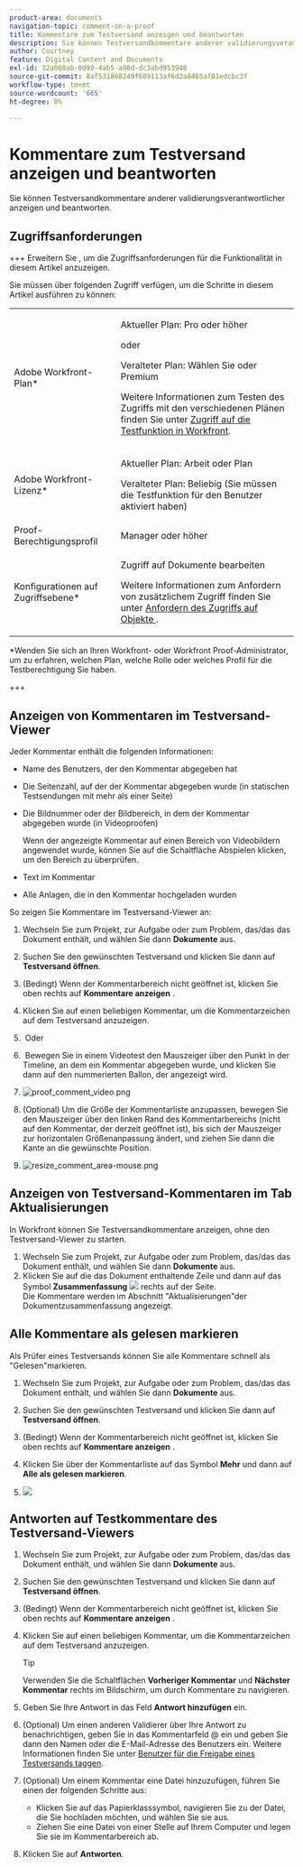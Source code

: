 ```yaml
---
product-area: documents
navigation-topic: comment-on-a-proof
title: Kommentare zum Testversand anzeigen und beantworten
description: Sie können Testversandkommentare anderer validierungsverantwortlicher anzeigen und beantworten.
author: Courtney
feature: Digital Content and Documents
exl-id: 32a068ab-0d99-4ab5-a98d-dc3abd953948
source-git-commit: 8af531868249f609113af6d2a8465af01edcbc3f
workflow-type: tm+mt
source-wordcount: '665'
ht-degree: 0%

---
```


# Kommentare zum Testversand anzeigen und beantworten

Sie können Testversandkommentare anderer validierungsverantwortlicher anzeigen und beantworten.

## Zugriffsanforderungen

+++ Erweitern Sie , um die Zugriffsanforderungen für die Funktionalität in diesem Artikel anzuzeigen.

Sie müssen über folgenden Zugriff verfügen, um die Schritte in diesem Artikel ausführen zu können:

<table style="table-layout:auto"> 
 <col> 
 <col> 
 <tbody> 
  <tr> 
   <td role="rowheader">Adobe Workfront-Plan*</td> 
   <td> <p>Aktueller Plan: Pro oder höher</p> <p>oder</p> <p>Veralteter Plan: Wählen Sie oder Premium</p> <p>Weitere Informationen zum Testen des Zugriffs mit den verschiedenen Plänen finden Sie unter <a href="/help/quicksilver/administration-and-setup/manage-workfront/configure-proofing/access-to-proofing-functionality.md" class="MCXref xref">Zugriff auf die Testfunktion in Workfront</a>.</p> </td> 
  </tr> 
  <tr> 
   <td role="rowheader">Adobe Workfront-Lizenz*</td> 
   <td> <p>Aktueller Plan: Arbeit oder Plan</p> <p>Veralteter Plan: Beliebig (Sie müssen die Testfunktion für den Benutzer aktiviert haben)</p> </td> 
  </tr> 
  <tr> 
   <td role="rowheader">Proof-Berechtigungsprofil </td> 
   <td>Manager oder höher</td> 
  </tr> 
  <tr> 
   <td role="rowheader">Konfigurationen auf Zugriffsebene*</td> 
   <td> <p>Zugriff auf Dokumente bearbeiten</p> <p>Weitere Informationen zum Anfordern von zusätzlichem Zugriff finden Sie unter <a href="../../../../workfront-basics/grant-and-request-access-to-objects/request-access.md" class="MCXref xref">Anfordern des Zugriffs auf Objekte </a>.</p> </td> 
  </tr> 
 </tbody> 
</table>

&#42;Wenden Sie sich an Ihren Workfront- oder Workfront Proof-Administrator, um zu erfahren, welchen Plan, welche Rolle oder welches Profil für die Testberechtigung Sie haben.

+++

## Anzeigen von Kommentaren im Testversand-Viewer

Jeder Kommentar enthält die folgenden Informationen:

* Name des Benutzers, der den Kommentar abgegeben hat
* Die Seitenzahl, auf der der Kommentar abgegeben wurde (in statischen Testsendungen mit mehr als einer Seite)
* Die Bildnummer oder der Bildbereich, in dem der Kommentar abgegeben wurde (in Videoproofen)

  Wenn der angezeigte Kommentar auf einen Bereich von Videobildern angewendet wurde, können Sie auf die Schaltfläche Abspielen klicken, um den Bereich zu überprüfen.

* Text im Kommentar
* Alle Anlagen, die in den Kommentar hochgeladen wurden

So zeigen Sie Kommentare im Testversand-Viewer an:

1. Wechseln Sie zum Projekt, zur Aufgabe oder zum Problem, das/das das Dokument enthält, und wählen Sie dann **Dokumente** aus.
1. Suchen Sie den gewünschten Testversand und klicken Sie dann auf **Testversand öffnen**.

1. (Bedingt) Wenn der Kommentarbereich nicht geöffnet ist, klicken Sie oben rechts auf **Kommentare anzeigen** .
1. Klicken Sie auf einen beliebigen Kommentar, um die Kommentarzeichen auf dem Testversand anzuzeigen.
1.  Oder
1.  Bewegen Sie in einem Videotest den Mauszeiger über den Punkt in der Timeline, an dem ein Kommentar abgegeben wurde, und klicken Sie dann auf den nummerierten Ballon, der angezeigt wird.
1. ![proof_comment_video.png](assets/proof-comment-video-350x190.png)

1. (Optional) Um die Größe der Kommentarliste anzupassen, bewegen Sie den Mauszeiger über den linken Rand des Kommentarbereichs (nicht auf den Kommentar, der derzeit geöffnet ist), bis sich der Mauszeiger zur horizontalen Größenanpassung ändert, und ziehen Sie dann die Kante an die gewünschte Position.
1. ![resize_comment_area-mouse.png](assets/resize-comment-area-mouse.png)

## Anzeigen von Testversand-Kommentaren im Tab Aktualisierungen

In Workfront können Sie Testversandkommentare anzeigen, ohne den Testversand-Viewer zu starten.

1. Wechseln Sie zum Projekt, zur Aufgabe oder zum Problem, das/das das Dokument enthält, und wählen Sie dann **Dokumente** aus.
1. Klicken Sie auf die das Dokument enthaltende Zeile und dann auf das Symbol **Zusammenfassung** ![](assets/summary-panel-icon.png) rechts auf der Seite.\
   Die Kommentare werden im Abschnitt &quot;Aktualisierungen&quot;der Dokumentzusammenfassung angezeigt.

## Alle Kommentare als gelesen markieren

Als Prüfer eines Testversands können Sie alle Kommentare schnell als &quot;Gelesen&quot;markieren.

1. Wechseln Sie zum Projekt, zur Aufgabe oder zum Problem, das/das das Dokument enthält, und wählen Sie dann **Dokumente** aus.
1. Suchen Sie den gewünschten Testversand und klicken Sie dann auf **Testversand öffnen**.

1. (Bedingt) Wenn der Kommentarbereich nicht geöffnet ist, klicken Sie oben rechts auf **Kommentare anzeigen** .

1. Klicken Sie über der Kommentarliste auf das Symbol **Mehr** und dann auf **Alle als gelesen markieren**.

1. ![](assets/mceclip8-350x173.png)

## Antworten auf Testkommentare des Testversand-Viewers

1. Wechseln Sie zum Projekt, zur Aufgabe oder zum Problem, das/das das Dokument enthält, und wählen Sie dann **Dokumente** aus.
1. Suchen Sie den gewünschten Testversand und klicken Sie dann auf **Testversand öffnen**.

1. (Bedingt) Wenn der Kommentarbereich nicht geöffnet ist, klicken Sie oben rechts auf **Kommentare anzeigen** .
1. Klicken Sie auf einen beliebigen Kommentar, um die Kommentarzeichen auf dem Testversand anzuzeigen.

   >[!TIP]
   >
   >Verwenden Sie die Schaltflächen **Vorheriger Kommentar** und **Nächster Kommentar** rechts im Bildschirm, um durch Kommentare zu navigieren.

1. Geben Sie Ihre Antwort in das Feld **Antwort hinzufügen** ein.
1. (Optional) Um einen anderen Validierer über Ihre Antwort zu benachrichtigen, geben Sie in das Kommentarfeld @ ein und geben Sie dann den Namen oder die E-Mail-Adresse des Benutzers ein. Weitere Informationen finden Sie unter [Benutzer für die Freigabe eines Testversands taggen](../../../../review-and-approve-work/proofing/reviewing-proofs-within-workfront/comment-on-a-proof/tag-users-to-share-proof.md).
1. (Optional) Um einem Kommentar eine Datei hinzuzufügen, führen Sie einen der folgenden Schritte aus:

   * Klicken Sie auf das Papierklasssymbol, navigieren Sie zu der Datei, die Sie hochladen möchten, und wählen Sie sie aus.
   * Ziehen Sie eine Datei von einer Stelle auf Ihrem Computer und legen Sie sie im Kommentarbereich ab.

1. Klicken Sie auf **Antworten**.
